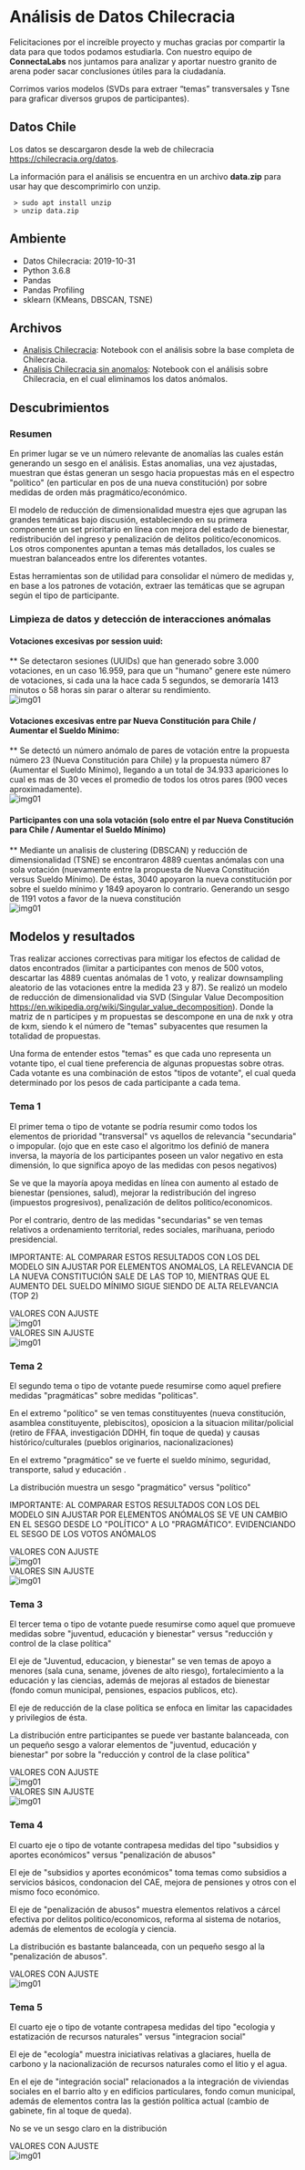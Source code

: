     
# Análisis de Datos Chilecracia  
  
Felicitaciones por el increíble proyecto y muchas gracias por compartir la data para que todos podamos estudiarla. Con nuestro equipo de **ConnectaLabs** nos juntamos para analizar y aportar nuestro granito de arena poder sacar conclusiones útiles para la ciudadanía.      
      
Corrimos varios modelos (SVDs para extraer “temas” transversales y Tsne para graficar diversos grupos de participantes).      
        
## Datos Chile        
 Los datos se descargaron desde la web de chilecracia https://chilecracia.org/datos.        
        
La información para el análisis se encuentra en un archivo **data.zip** para usar hay que descomprimirlo con unzip.        
        
	 > sudo apt install unzip
	 > unzip data.zip  

## Ambiente
- Datos Chilecracia: 2019-10-31
- Python 3.6.8        
- Pandas        
- Pandas Profiling        
- sklearn (KMeans, DBSCAN, TSNE)   

## Archivos

- [Analisis Chilecracia](https://github.com/connectalabs/chilecracia_analisis_datos/blob/master/Analisis_Chilecracia.ipynb): Notebook con el análisis sobre la base completa de Chilecracia.
- [Analisis Chilecracia sin anomalos](https://github.com/connectalabs/chilecracia_analisis_datos/blob/master/Analisis_Chilecracia_sin_anomalos.ipynb): Notebook con el análisis sobre Chilecracia, en el cual eliminamos los datos anómalos.

## Descubrimientos  
  
### Resumen  
  
En primer lugar se ve un número relevante de anomalías las cuales están generando un sesgo en el análisis. Estas anomalias, una vez ajustadas, muestran que éstas generan un sesgo hacia propuestas más en el espectro "político" (en particular en pos de una nueva constitución) por sobre medidas de orden más pragmático/económico.  
  
El modelo de reducción de dimensionalidad muestra ejes que agrupan las grandes temáticas bajo discusión, estableciendo en su primera componente un set prioritario en línea con mejora del estado de bienestar, redistribución del ingreso y penalización de delitos politico/economicos. Los otros componentes apuntan a temas más detallados, los cuales se muestran balanceados entre los diferentes votantes.  
  
Estas herramientas son de utilidad para consolidar el número de medidas y, en base a los patrones de votación, extraer las temáticas que se agrupan según el tipo de participante.  
  
   
### Limpieza de datos y detección de interacciones anómalas   
 #### Votaciones excesivas por session uuid:  
  
** Se detectaron sesiones (UUIDs) que han generado sobre 3.000 votaciones, en un caso 16.959, para que un "humano" genere este número de votaciones, si cada una la hace cada 5 segundos, se demoraría 1413 minutos o 58 horas sin parar o alterar su rendimiento.    
![img01](http://lab.connectalabs.ai/chilecracia_analisis/img/uuid_repeticion.png)    
    
    
#### Votaciones excesivas entre par Nueva Constitución para Chile / Aumentar el Sueldo Mínimo:  
  
** Se detectó un número anómalo de pares de votación entre la propuesta número 23 (Nueva Constitución para Chile) y la propuesta número 87 (Aumentar el Sueldo Mínimo), llegando a un total de 34.933 apariciones lo cual es mas de 30 veces el promedio de todos los otros pares (900 veces aproximadamente).  
![img01](https://github.com/connectalabs/chilecracia_analisis_datos/blob/master/img/heatmap_frequencia_pares.png)    
  
#### Participantes con una sola votación (solo entre el par Nueva Constitución para Chile / Aumentar el Sueldo Mínimo)  
  
** Mediante un analisis de clustering (DBSCAN) y reducción de dimensionalidad (TSNE) se encontraron 4889 cuentas anómalas con una sola votación (nuevamente entre la propuesta de Nueva Constitución versus Sueldo Mínimo). De éstas, 3040 apoyaron la nueva constitución por sobre el sueldo mínimo y 1849 apoyaron lo contrario. Generando un sesgo de 1191 votos a favor de la nueva constitución  
![img01](https://github.com/connectalabs/chilecracia_analisis_datos/blob/master/img/cluster_tsne.png)    
  
## Modelos y resultados  
  
Tras realizar acciones correctivas para mitigar los efectos de calidad de datos encontrados (limitar a participantes con menos de 500 votos, descartar las 4889 cuentas anómalas de 1 voto, y realizar downsampling aleatorio de las votaciones entre la medida 23 y 87). Se realizó un modelo de reducción de dimensionalidad via SVD (Singular Value Decomposition https://en.wikipedia.org/wiki/Singular_value_decomposition). Donde la matriz de n participes y m propuestas se descompone en una de nxk y otra de kxm, siendo k el número de "temas" subyacentes que resumen la totalidad de propuestas.  
  
Una forma de entender estos "temas" es que cada uno representa un votante tipo, el cual tiene preferencia de algunas propuestas sobre otras. Cada votante es una combinación de estos "tipos de votante", el cual queda determinado por los pesos de cada participante a cada tema.  
  
### Tema 1  
El primer tema o tipo de votante se podría resumir como todos los elementos de prioridad "transversal" vs aquellos de relevancia "secundaria" o impopular. (ojo que en este caso el algoritmo los definió de manera inversa, la mayoría de los participantes poseen un valor negativo en esta dimensión, lo que significa apoyo de las medidas con pesos negativos)  
  
Se ve que la mayoría apoya medidas en línea con aumento al estado de bienestar (pensiones, salud), mejorar la redistribución del ingreso (impuestos progresivos), penalización de delitos politico/economicos.  
  
Por el contrario, dentro de las medidas "secundarias" se ven temas relativos a ordenamiento territorial, redes sociales, marihuana, periodo presidencial.  
  
IMPORTANTE: AL COMPARAR ESTOS RESULTADOS CON LOS DEL MODELO SIN AJUSTAR POR ELEMENTOS ANOMALOS, LA RELEVANCIA DE LA NUEVA CONSTITUCIÓN SALE DE LAS TOP 10, MIENTRAS QUE EL AUMENTO DEL SUELDO MÍNIMO SIGUE SIENDO DE ALTA RELEVANCIA (TOP 2)  
  
VALORES CON AJUSTE  
![img01](https://github.com/connectalabs/chilecracia_analisis_datos/blob/master/img/tema_1.png)    
VALORES SIN AJUSTE  
![img01](https://github.com/connectalabs/chilecracia_analisis_datos/blob/master/img/tema_1_sin_ajuste.png)    
  
### Tema 2  
El segundo tema o tipo de votante puede resumirse como aquel prefiere medidas "pragmáticas" sobre medidas "politicas".  
  
En el extremo "político" se ven temas constituyentes (nueva constitución, asamblea constituyente, plebiscitos), oposicion a la situacion militar/policial (retiro de FFAA, investigación DDHH, fin toque de queda) y causas histórico/culturales (pueblos originarios, nacionalizaciones)  
  
En el extremo "pragmático" se ve fuerte el sueldo mínimo, seguridad, transporte, salud y educación . 
  
La distribución muestra un sesgo "pragmático" versus "político"  
  
IMPORTANTE: AL COMPARAR ESTOS RESULTADOS CON LOS DEL MODELO SIN AJUSTAR POR ELEMENTOS ANÓMALOS SE VE UN CAMBIO EN EL SESGO DESDE LO "POLÍTICO" A LO "PRAGMÁTICO". EVIDENCIANDO EL SESGO DE LOS VOTOS ANÓMALOS  
  
VALORES CON AJUSTE  
![img01](https://github.com/connectalabs/chilecracia_analisis_datos/blob/master/img/tema_2.png)    
VALORES SIN AJUSTE  
![img01](https://github.com/connectalabs/chilecracia_analisis_datos/blob/master/img/tema_2_sin_ajuste.png)    
  
### Tema 3  
El tercer tema o tipo de votante puede resumirse como aquel que promueve medidas sobre "juventud, educación y bienestar" versus "reducción y control de la clase política"  
  
El eje de "Juventud, educacion, y bienestar" se ven temas de apoyo a menores (sala cuna, sename, jóvenes de alto riesgo), fortalecimiento a la educación y las ciencias, además de mejoras al estados de bienestar (fondo comun municipal, pensiones, espacios publicos, etc).  
  
El eje de reducción de la clase política se enfoca en limitar las capacidades y privilegios de ésta.  
  
La distribución entre participantes se puede ver bastante balanceada, con un pequeño sesgo a valorar elementos de "juventud, educación y bienestar" por sobre la "reducción y control de la clase política"  
  
VALORES CON AJUSTE  
![img01](https://github.com/connectalabs/chilecracia_analisis_datos/blob/master/img/tema_3.png)    
VALORES SIN AJUSTE  
![img01](https://github.com/connectalabs/chilecracia_analisis_datos/blob/master/img/tema_3_sin_ajuste.png)    
  
### Tema 4  
El cuarto eje o tipo de votante contrapesa medidas del tipo "subsidios y aportes económicos" versus "penalización de abusos"  
  
El eje de "subsidios y aportes económicos" toma temas como subsidios a servicios básicos, condonacion del CAE, mejora de pensiones y otros con el mismo foco económico.  
  
El eje de "penalización de abusos" muestra elementos relativos a cárcel efectiva por delitos politico/economicos, reforma al sistema de notarios, además de elementos de ecología y ciencia.  
  
La distribución es bastante balanceada, con un pequeño sesgo al la "penalización de abusos".  
  
VALORES CON AJUSTE  
![img01](https://github.com/connectalabs/chilecracia_analisis_datos/blob/master/img/tema_4.png)    
  
### Tema 5  
El cuarto eje o tipo de votante contrapesa medidas del tipo "ecologia y estatización de recursos naturales" versus "integracion social"  
  
El eje de "ecología" muestra iniciativas relativas a glaciares, huella de carbono y la nacionalización de recursos naturales como el litio y el agua.  
  
En el eje de "integración social" relacionados a la integración de viviendas sociales en el barrio alto y en edificios particulares, fondo comun municipal, además de elementos contra las la gestión política actual (cambio de gabinete, fin al toque de queda).  
  
No se ve un sesgo claro en la distribución  
  
VALORES CON AJUSTE  
![img01](https://github.com/connectalabs/chilecracia_analisis_datos/blob/master/img/tema_5.png)